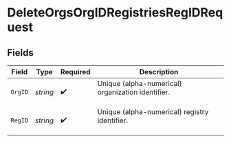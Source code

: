 # DeleteOrgsOrgIDRegistriesRegIDRequest


## Fields

| Field                                               | Type                                                | Required                                            | Description                                         |
| --------------------------------------------------- | --------------------------------------------------- | --------------------------------------------------- | --------------------------------------------------- |
| `OrgID`                                             | *string*                                            | :heavy_check_mark:                                  | Unique (alpha-numerical) organization identifier.<br/><br/> |
| `RegID`                                             | *string*                                            | :heavy_check_mark:                                  | Unique (alpha-numerical) registry identifier.<br/><br/> |